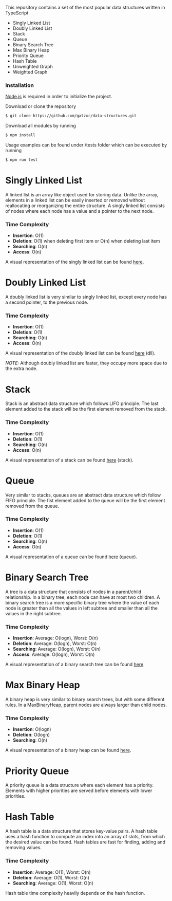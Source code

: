 

This repository contains a set of the most popular data structures written in TypeScript
- Singly Linked List
- Doubly Linked List
- Stack
- Queue
- Binary Search Tree
- Max Binary Heap
- Priority Queue
- Hash Table
- Unweighted Graph
- Weighted Graph


### Installation

[Node.js](https://nodejs.org/) is required in order to initialize the project.

Download or clone the repository
```sh
$ git clone https://github.com/gatzxr/data-structures.git
```
Download all modules by running
```sh
$ npm install
```
Usage examples can be found under /tests folder which can be executed by running
```sh
$ npm run test
```


# Singly Linked List

A linked list is an array like object used for storing data.
Unlike the array, elements in a linked list can be easily inserted or removed without reallocating or reorganizing the
entire structure. A singly linked list consists of nodes where each node has a value and a pointer
to the next node.

###  Time Complexity
- **Insertion**: O(1)
- **Deletion**: O(1) when deleting first item or O(n) when deleting last item
- **Searching**: O(n)
- **Access**: O(n)

A visual representation of the singly linked list can be found [here][valist].

# Doubly Linked List

A doubly linked list is very similar to singly linked list, except every node has a second pointer, to the
previous node.

###  Time Complexity
- **Insertion**: O(1)
- **Deletion**: O(1)
- **Searching**: O(n)
- **Access**: O(n)

A visual representation of the doubly linked list can be found [here][valist] (dll).

_NOTE:_ Although doubly linked list are faster, they occupy more space due to the extra node.

# Stack

Stack is an abstract data structure which follows LIFO principle. The last element added to the stack
will be the first element removed from the stack.

###  Time Complexity
- **Insertion**: O(1)
- **Deletion**: O(1)
- **Searching**: O(n)
- **Access**: O(n)

A visual representation of a stack can be found [here][valist] (stack).

# Queue

Very similar to stacks, queues are an abstract data structure which follow FIFO principle. The fist element added to
the queue will be the first element removed from the queue.

###  Time Complexity
- **Insertion**: O(1)
- **Deletion**: O(1)
- **Searching**: O(n)
- **Access**: O(n)

A visual representation of a queue can be found [here][valist] (queue).

# Binary Search Tree

A tree is a data structure that consists of nodes in a parent/child relationship. In a binary tree, each node
can have at most two children. A binary search tree is a more specific binary tree where the value of each node
is greater than all the values in left subtree and smaller than all the values in the right subtree.

###  Time Complexity
- **Insertion**: Average: O(logn), Worst: O(n)
- **Deletion**: Average: O(logn), Worst: O(n)
- **Searching**: Average: O(logn), Worst: O(n)
- **Access**: Average: O(logn), Worst: O(n)

A visual representation of a binary search tree can be found [here][vabst].

# Max Binary Heap

A binary heap is very similar to binary search trees, but with some different rules.
In a MaxBinaryHeap, parent nodes are always larger than child nodes.

###  Time Complexity
- **Insertion**: O(logn)
- **Deletion**: O(logn)
- **Searching**: O(n)


A visual representation of a binary heap can be found [here][vaheap].

# Priority Queue

A priority queue is a data structure where each element has a priority. Elements with higher priorities
are served before elements with lower priorities.

# Hash Table

A hash table is a data structure that stores key-value pairs. A hash table uses a hash function to compute
an index into an array of slots, from which the desired value can be found. Hash tables are fast for finding,
adding and removing values.

###  Time Complexity

- **Insertion**: Average: O(1), Worst: O(n)
- **Deletion**: Average: O(1), Worst: O(n)
- **Searching**: Average: O(1), Worst: O(n)

Hash table time complexity heavily depends on the hash function.

[//]: #
[valist]: <https://visualgo.net/en/list>
[vabst]: <https://visualgo.net/en/bst>
[vaheap]: <https://visualgo.net/en/heap>
